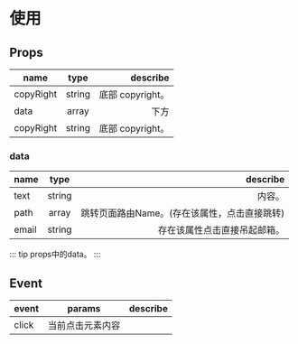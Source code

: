# 使用

## Props

| name     | type     | describe  |
| ------------- |:-------------:| -----:|
| copyRight      |  string    | 底部 copyright。  |
| data      |  array    | 下方   |
| copyRight      |  string    | 底部 copyright。  |



### data

| name     | type     | describe  |
| ------------- |:-------------:| -----:|
| text      |  string    | 内容。  |
| path      |  array    | 跳转页面路由Name。(存在该属性，点击直接跳转)   |
| email      |  string    | 存在该属性点击直接吊起邮箱。  |

::: tip
props中的data。
:::

## Event

| event     | params     | describe  |
| ------------- |:-------------:| -----:|
| click      |   当前点击元素内容   |   |